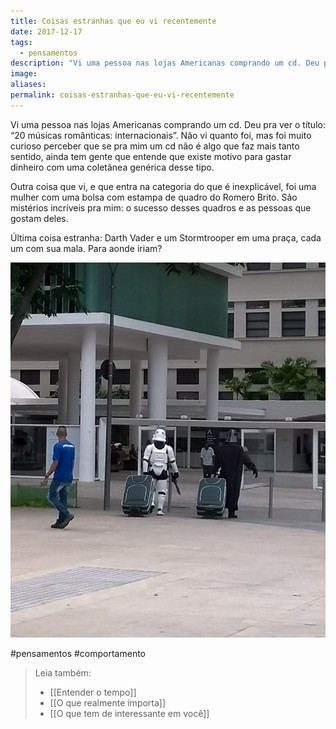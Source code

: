 ```yaml
---
title: Coisas estranhas que eu vi recentemente
date: 2017-12-17
tags:
  - pensamentos
description: "Vi uma pessoa nas lojas Americanas comprando um cd. Deu pra ver o título: “20 músicas românticas: internacionais”. Não vi quanto foi, mas…"
image: 
aliases:
permalink: coisas-estranhas-que-eu-vi-recentemente
---
```

Vi uma pessoa nas lojas Americanas comprando um cd. Deu pra ver o título: “20 músicas românticas: internacionais”. Não vi quanto foi, mas foi muito curioso perceber que se pra mim um cd não é algo que faz mais tanto sentido, ainda tem gente que entende que existe motivo para gastar dinheiro com uma coletânea genérica desse tipo.

Outra coisa que vi, e que entra na categoria do que é inexplicável, foi uma mulher com uma bolsa com estampa de quadro do Romero Brito. São mistérios incríveis pra mim: o sucesso desses quadros e as pessoas que gostam deles.

Última coisa estranha: Darth Vader e um Stormtrooper em uma praça, cada um com sua mala. Para aonde iriam?

<img src="/assets/img/coisas-estranhas-que-eu-vi-recentemente-medium.png">


#pensamentos #comportamento

> Leia também:
> - [[Entender o tempo]]
> - [[O que realmente importa]]
> - [[O que tem de interessante em você]]